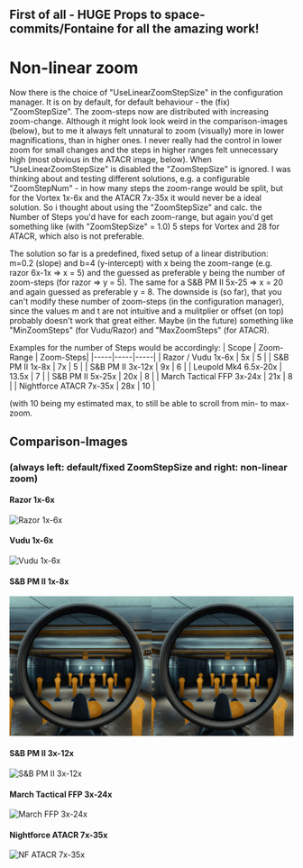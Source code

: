 ## First of all - HUGE Props to space-commits/Fontaine for all the amazing work!

# Non-linear zoom
Now there is the choice of "UseLinearZoomStepSize" in the configuration manager. It is on by default, for default behaviour - the (fix) "ZoomStepSize".
The zoom-steps now are distributed with increasing zoom-change. Although it might look look weird in the comparison-images (below), but to me it always felt unnatural to zoom (visually) more in lower magnifications, than in higher ones. I never really had the control in lower zoom for small changes and the steps in higher ranges felt unnecessary high (most obvious in the ATACR image, below).
When "UseLinearZoomStepSize" is disabled the "ZoomStepSize" is ignored. I was thinking about and testing different solutions, e.g. a configurable "ZoomStepNum" - in how many steps the zoom-range would be split, but for the Vortex 1x-6x and the ATACR 7x-35x it would never be a ideal solution.
So i thought about using the "ZoomStepSize" and calc. the Number of Steps you'd have for each zoom-range, but again you'd get something like (with "ZoomStepSize" = 1.0) 5 steps for Vortex and 28 for ATACR, which also is not preferable.

The solution so far is a predefined, fixed setup of a linear distribution: m=0.2 (slope) and b=4 (y-intercept) with x being the zoom-range (e.g. razor 6x-1x => x = 5) and the guessed as preferable y being the number of zoom-steps (for razor => y = 5). The same for a S&B PM II 5x-25 => x = 20 and again guessed as preferable y = 8.
The downside is (so far), that you can't modify these number of zoom-steps (in the configuration manager), since the values m and t are not intuitive and a mulitplier or offset (on top) probably doesn't work that great either. Maybe (in the future) something like "MinZoomSteps" (for Vudu/Razor) and "MaxZoomSteps" (for ATACR).

Examples for the number of Steps would be accordingly:
| Scope | Zoom-Range | Zoom-Steps|
|-----|-----|-----|
| Razor / Vudu 1x-6x | 5x | 5 |
| S&B PM II 1x-8x | 7x | 5 |
| S&B PM II 3x-12x | 9x | 6 |
| Leupold Mk4 6.5x-20x | 13.5x | 7 |
| S&B PM II 5x-25x | 20x | 8 |
| March Tactical FFP 3x-24x | 21x | 8 |
| Nightforce ATACR 7x-35x | 28x | 10 |

(with 10 being my estimated max, to still be able to scroll from min- to max-zoom.

## Comparison-Images
### (always left: default/fixed ZoomStepSize and right: non-linear zoom)
#### Razor 1x-6x
![Razor 1x-6x](./imgs/Razor.gif)
#### Vudu 1x-6x
![Vudu 1x-6x](./imgs/Vudu.gif)
#### S&B PM II 1x-8x
![S&B PM II 1x-8x](./imgs/SchmiBe1-8.gif)
#### S&B PM II 3x-12x
![S&B PM II 3x-12x](./imgs/SchmiBe3-12.gif)
#### March Tactical FFP 3x-24x
![March FFP 3x-24x](./imgs/MarchFFP.gif)
#### Nightforce ATACR 7x-35x
![NF ATACR 7x-35x](./imgs/ATACR.gif)
